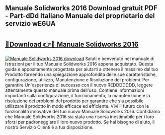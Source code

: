 ## Manuale Solidworks 2016 Download gratuit PDF - Part-dDd Italiano Manuale del proprietario del servizio wE6UA

# <h2><a href="http://dfbh1mh.blite.top/?on=Manuale+Solidworks+2016">🔗Download 👉🔴 Manuale Solidworks 2016</a></h2>

[![Manuale Solidworks 2016 download](https://i.imgur.com/lujVjoI.png)](http://dfbh1mh.blite.top/?on=Manuale+Solidworks+2016)
Saluti e benvenuto nel manuale di Istruzioni per il tuo Manuale Solidworks 2016 appena acquistato. Questa guida è appositamente progettata per aiutarti a ottenere il massimo dal tuo Prodotto fornendo una spiegazione approfondita delle sue caratteristiche, configurazione, utilizzo, Manutenzione e Risoluzione dei problemi. Per garantire Un'esperienza di successo con il nuovo REDDDDDDD, leggere attentamente questo manuale prima dell'uso. Contiene informazioni importanti sulla configurazione, il funzionamento, la manutenzione e la risoluzione dei problemi del prodotto per garantire che sia possibile utilizzare il prodotto in modo efficace ed efficiente. Vivi il futuro con le funzionalità innovative del tuo nuovo Manuale Solidworks 2016. Confidiamo che Manuale Solidworks 2016 sia stata una risorsa inestimabile per i loro sforzi per padroneggiare il loro nuovo prodotto. Se hai bisogno di aiuto, il nostro Servizio Clienti è a tua disposizione.
